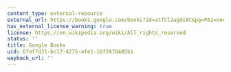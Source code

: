 ```yaml
---
content_type: external-resource
external_url: https://books.google.com/books?id=atfCl2agdi8C&pg=PA1=onepage#v=onepage&q&f=false
has_external_license_warning: true
license: https://en.wikipedia.org/wiki/All_rights_reserved
status: ''
title: Google Books
uid: 6faf7d31-bc17-4275-afe1-16f2470405b1
wayback_url: ''
---
```

